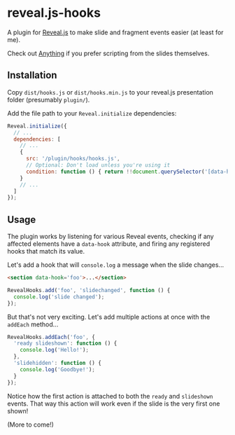 # reveal.js-hooks

A plugin for [Reveal.js](https://github.com/hakimel/reveal.js) to make slide and fragment events easier (at least for me).

Check out [Anything](https://github.com/rajgoel/reveal.js-plugins/tree/master/anything) if you prefer scripting from the slides themselves.

## Installation

Copy `dist/hooks.js` or `dist/hooks.min.js` to your reveal.js presentation folder (presumably `plugin/`).

Add the file path to your `Reveal.initialize` dependencies:

```javascript
Reveal.initialize({
  // ...
  dependencies: [
    // ...
    {
      src: '/plugin/hooks/hooks.js', 
      // Optional: Don't load unless you're using it
      condition: function () { return !!document.querySelector('[data-hook]'); }
    }
    // ...
  ]
});
```

## Usage

The plugin works by listening for various Reveal events, checking if any affected elements have a `data-hook` attribute, and firing any registered hooks that match its value.

Let's add a hook that will `console.log` a message when the slide changes...

```html
<section data-hook='foo'>...</section>
```

```js
RevealHooks.add('foo', 'slidechanged', function () {
  console.log('slide changed');
});
```

But that's not very exciting. Let's add multiple actions at once with the `addEach` method...

```js
RevealHooks.addEach('foo', {
  'ready slideshown': function () {
    console.log('Hello!');
  },
  'slidehidden': function () {
    console.log('Goodbye!');
  }
});
```

Notice how the first action is attached to both the `ready` and `slideshown` events. That way this action will work even if the slide is the very first one shown!

(More to come!)